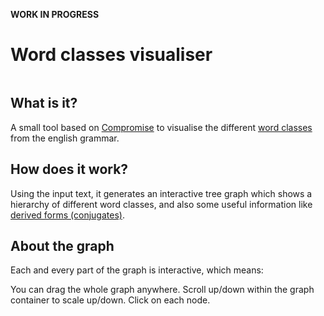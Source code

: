 **WORK IN PROGRESS**

# Word classes visualiser

<img src="https://firebasestorage.googleapis.com/v0/b/photos-a2ca0.appspot.com/o/Screenshot%202020-12-12%20at%2017.55.50.png?alt=media&token=e0e9552d-d349-4aed-955c-1ffa55aaf04a" alt="" />

## What is it?

A small tool based on [Compromise](https://github.com/spencermountain/compromise) to visualise the different [word classes](https://dictionary.cambridge.org/grammar/british-grammar/word-classes-and-phrase-classes) from the english grammar.

## How does it work?

Using the input text, it generates an interactive tree graph which shows a hierarchy of different word classes, and also some useful information like [derived forms (conjugates)](https://en.wikipedia.org/wiki/Grammatical_conjugation).

## About the graph

Each and every part of the graph is interactive, which means:

You can drag the whole graph anywhere.
Scroll up/down within the graph container to scale up/down.
Click on each node.
